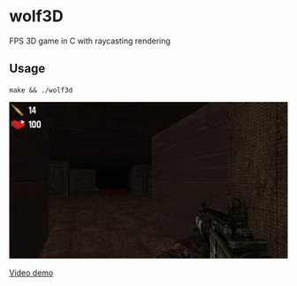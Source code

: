 # wolf3D
FPS 3D game in C with raycasting rendering

## Usage
```
make && ./wolf3d
```

![Preview](/preview.png)


[Video demo](https://www.youtube.com/watch?v=wACYLAmQLgs)
